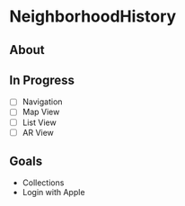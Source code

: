 # NeighborhoodHistory
## About

## In Progress
- [ ] Navigation
- [ ] Map View
- [ ] List View
- [ ] AR View
## Goals
- Collections
- Login with Apple
